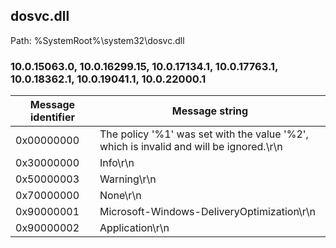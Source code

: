 ## dosvc.dll

Path: %SystemRoot%\system32\dosvc.dll

### 10.0.15063.0, 10.0.16299.15, 10.0.17134.1, 10.0.17763.1, 10.0.18362.1, 10.0.19041.1, 10.0.22000.1

Message identifier | Message string
--- | ---
0x00000000 | The policy '%1' was set with the value '%2', which is invalid and will be ignored.\r\n
0x30000000 | Info\r\n
0x50000003 | Warning\r\n
0x70000000 | None\r\n
0x90000001 | Microsoft-Windows-DeliveryOptimization\r\n
0x90000002 | Application\r\n
